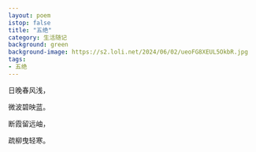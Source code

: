 ```yaml
---
layout: poem
istop: false
title: "五绝"
category: 生活随记
background: green
background-image: https://s2.loli.net/2024/06/02/ueoFG8XEUL5OkbR.jpg
tags:
- 五绝
---
```


日晚春风浅，

微波碧映蓝。

断霞留远岫，

疏柳曳轻寒。